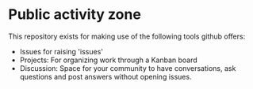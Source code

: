 # Public activity zone
This repository exists for making use of the following tools github offers:
- Issues for raising 'issues'
- Projects: For organizing work through a Kanban board
- Discussion: Space for your community to have conversations, ask questions and post answers without opening issues. 

